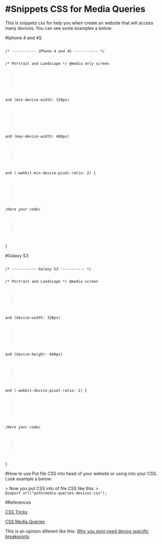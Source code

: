 #Snippets CSS for Media Queries
============

This is snippets css for help you when create an website that will access many devices.
You can see some examples a below:

#Iphone 4 and 4S

<code>
/* ----------- iPhone 4 and 4S ----------- */

/* Portrait and Landscape */
@media only screen 
>
  and (min-device-width: 320px) 
>
  and (max-device-width: 480px)
>
  and (-webkit-min-device-pixel-ratio: 2) {
>
 /*Here your code*/
>
 }
</code>

#Galaxy S3

<code>
/* ----------- Galaxy S3 ----------- */

/* Portrait and Landscape */
@media screen 
>
  and (device-width: 320px) 
>
  and (device-height: 640px) 
>
  and (-webkit-device-pixel-ratio: 2) {
>
/*Here your code*/
>
}
</code>

#How to use 
Put file CSS into head of your website or using into your CSS. Look example a below:

<link rel="stylesheet" href="path/site/media-queries-devices.css">
>
Now you put CSS into of file CSS like this: 
>
<code>
@import url("path/media-queries-devices.css");
</code>

#References

[CSS Tricks](https://css-tricks.com/snippets/css/media-queries-for-standard-devices/)

[CSS Media Queries](http://cssmediaqueries.com/)

This is an opinion diferent like this: 
 [Why you dont need device specific breakpoints](http://responsivedesign.is/articles/why-you-dont-need-device-specific-breakpoints)

